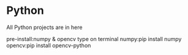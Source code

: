 # Python
All Python projects are in here

pre-install:numpy & opencv
type on terminal
numpy:pip install numpy
opencv:pip install opencv-python
